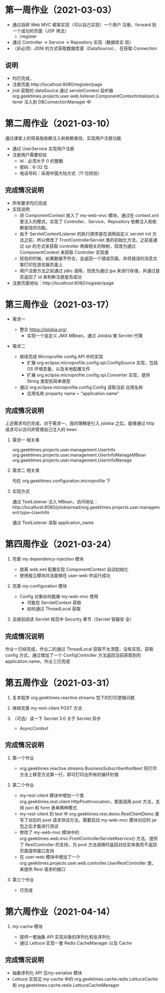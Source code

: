 # 第一周作业（2021-03-03）
- 通过自研 Web MVC 框架实现（可以自己实现）一个用户 注册，forward 到一个成功的页面（JSP 用法）
    - /register
- 通过 Controller -> Service -> Repository 实现（数据库实 现）
- （非必须）JDNI 的方式获取数据库源（DataSource）， 在获取 Connection

## 说明
- 均已完成，
- 注册页面 http://localhost:8080/register/page
- jndi 获取的 dataSource 通过 servletContext 监听器 org.geektimes.projects.user.web.listener.ComponentContextInitializerListener 注入到 DBConnectionManager 中


# 第二周作业（2021-03-10）
通过课堂上的简易版依赖注入和依赖查找，实现用户注册功能
- 通过 UserService 实现用户注册
- 注册用户需要校验
    - Id：必须大于 0 的整数
    - 密码：6-32 位
    - 电话号码：采用中国大陆方式（11 位校验）

## 完成情况说明
- 所有要求均已完成
- 实现说明
    - 将 ComponentContext 放入了 my-web-mvc 模块，通过在 context.xml 里注入的模式，实现了 Controller、Service、Repository 依赖注入和依赖查找的功能。
    - 由于 ServletContextListener 的执行顺序是在调用自定义 servlet init 方法之前，所以修改了 FrontControllerServlet 类的初始化方法，之前是通过 spi 的方式来获取 controller 再做相关的映射，现改为通过 ComponentContext 来获取 Controller 实现类
    - 校验的时候，如果数据不符合，会返回一个错误页面，并将错误的消息文案打印在游览器页面上
    - 用户注册方法之前通过 jdbc 调用，现改为通过 jpa 来进行存储，并通过是否返回了 id 来判断注册是否成功
- 注册页面地址：http://localhost:8080/register/page

# 第三周作业（2021-03-17）
- 需求一
    - 整合 https://jolokia.org/
        - 实现一个自定义 JMX MBean，通过 Jolokia 做 Servlet 代理

- 需求二
    - 继续完成 Microprofile config API 中的实现
        - 扩展 org.eclipse.microprofile.config.spi.ConfigSource 实现，包括 OS 环境变量，以及本地配置文件
        - 扩展 org.eclipse.microprofile.config.spi.Converter 实现，提供 String 类型到简单类型
    - 通过 org.eclipse.microprofile.config.Config 读取当前 应用名称
        - 应用名称 property name = "application.name"

## 完成情况说明
上述需求均已完成，对于需求一，我的理解是引入 jolokia 之后，能够通过 http 请求可以访问并管理自己注入的 bean

1. 需求一 相关类

   org.geektimes.projects.user.management.UserInfo
   org.geektimes.projects.user.management.UserInfoManageMBean
   org.geektimes.projects.user.management.UserInfoManage

2. 需求二 相关类

   均在 org.geektimes.configuration.microprofile 下

3. 实现方式

   通过 TestListener 注入 MBean，访问地址：http://localhost:8080/jolokia/read/org.geektimes.projects.user.management:type=UserInfo

   通过 TestListener 读取 application_name

# 第四周作业（2021-03-24）
1. 完善 my dependency-injection 模块
    - 脱离 web.xml 配置实现 ComponentContext 自动初始化
    - 使用独立模块并且能够在 user-web 中运行成功

2. 完善 my-configuration 模块
    - Config 对象如何能被 my-web-mvc 使用
        - 可能在 ServletContext 获取
        - 如何通过 ThreadLocal 获取

3. 去提前阅读 Servlet 规范中 Security 章节（Servlet 容器安 全）

## 完成情况说明
作业一已经完成，作业二的通过 ThreadLocal 获取不太清楚，没有实现，获取 config 方式，通过增加了一个 ConfigController 方法返回当前获取到的 application.name，作业三已完成

# 第五周作业（2021-03-31）
1. 复本程序 org.geektimes.reactive.streams 包下的打印逻辑问题

2. 继续完善 my-rest-client POST 方法

3. （可选）读一下 Servlet 3.0 关于 Servlet 异步
    - AsyncContext
## 完成情况说明
1. 第一个作业

    - org.geektimes.reactive.streams.BusinessSubscriber#onNext 将打印方法上移至方法第一行，即可打印出所有的循环的值

2. 第二个作业

    - my-rest-client 模块中增加一个类 org.geektimes.rest.client.HttpPostInvocation，里面调用 post 方法，支持 json 和 form 表单两种模式
    - my-rest-client 的 test 中 org.geektimes.rest.demo.RestClientDemo 类写了对应的 post 请求测试方法，需要启动 my-web-mvc 模块对应的 jar 包之后才能进行测试
    - 修改了 my-web-mvc 模块中的 org.geektimes.web.mvc.FrontControllerServlet#service() 方法，提供了 RestController 的支持，为 post 方法调用时返回对应实体类而不返回页面提供接口支持
    - 在 user-web 模块中增加了一个 org.geektimes.projects.user.web.controller.UserRestController 类，来提供 Rest 请求的接口
3. 第三个作业

    - 已完成

# 第六周作业（2021-04-14）
1. my-cache 模块

    - 提供一套抽象 API 实现对象的序列化和反序列化
    - 通过 Lettuce 实现一套 Redis CacheManager 以及 Cache

## 完成情况说明
- 抽象序列化 API 见my-serialize 模块
- Lettuce 实现见 my-cache 中的 org.geektimes.cache.redis.LettuceCache 和 org.geektimes.cache.redis.LettuceCacheManager
    